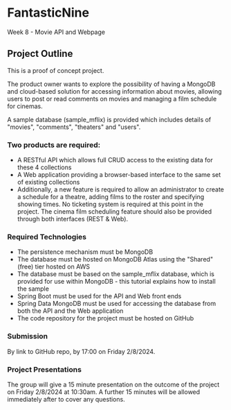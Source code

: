 # FantasticNine
Week 8 - Movie API and Webpage

## Project Outline
This is a proof of concept project.

The product owner wants to explore the possibility of having a MongoDB and cloud-based solution for accessing information about movies, allowing users to post or read comments on movies and managing a film schedule for cinemas.

A sample database (sample_mflix) is provided which includes details of "movies", "comments", "theaters" and "users".

### Two products are required:

- A RESTful API which allows full CRUD access to the existing data for these 4 collections
- A Web application providing a browser-based interface to the same set of existing collections
- Additionally, a new feature is required to allow an administrator to create a schedule for a theatre, adding films to the roster and specifying showing times. No ticketing system is required at this point in the project. The cinema film scheduling feature should also be provided through both interfaces (REST & Web).

### Required Technologies
- The persistence mechanism must be MongoDB
- The database must be hosted on MongoDB Atlas using the "Shared" (free) tier hosted on AWS
- The database must be based on the sample_mflix database, which is provided for use within MongoDB - this tutorial explains how to install the sample
- Spring Boot must be used for the API and Web front ends
- Spring Data MongoDB must be used for accessing the database from both the API and the Web application
- The code repository for the project must be hosted on GitHub

### Submission
By link to GitHub repo, by 17:00 on Friday 2/8/2024.

### Project Presentations
The group will give a 15 minute presentation on the outcome of the project on Friday 2/8/2024 at 10:30am​.​ A further 15 minutes will be allowed immediately after to cover any questions. 
